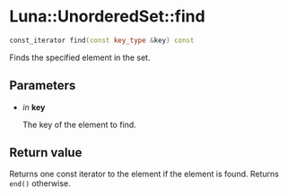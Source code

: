 # Luna::UnorderedSet::find

```c++
const_iterator find(const key_type &key) const
```

Finds the specified element in the set. 



## Parameters
* *in* **key**

    The key of the element to find. 

## Return value
Returns one const iterator to the element if the element is found. Returns `end()` otherwise. 

